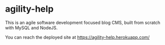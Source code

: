 # agility-help

This is an agile software development focused blog CMS, built from scratch with MySQL and NodeJS.

You can reach the deployed site at https://agility-help.herokuapp.com/
